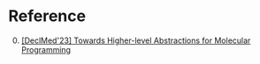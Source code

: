 # Reference

0. [[DeclMed'23] Towards Higher-level Abstractions for Molecular Programming](https://www.youtube.com/watch?v=rp2RqVE08Zo)

